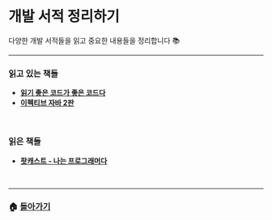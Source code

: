 # 개발 서적 정리하기

다양한 개발 서적들을 읽고 중요한 내용들을 정리합니다 :books:



------

### 읽고 있는 책들

- [**읽기 좋은 코드가 좋은 코드다**](https://github.com/3457soso/TIL/blob/master/Books/The_Art_of_Readable_Code.md)
- [**이펙티브 자바 2판**]()

<br>

### 읽은 책들

- [**팟캐스트 - 나는 프로그래머다**]()

<br>

___

### 🏠 [**돌아가기**](https://github.com/3457soso/TIL)